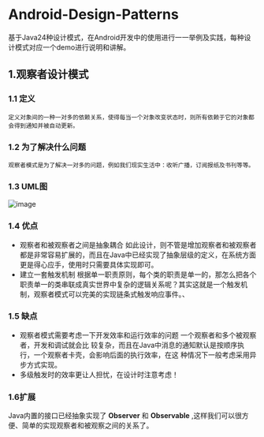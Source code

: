 # Android-Design-Patterns

基于Java24种设计模式，在Android开发中的使用进行一一举例及实践，每种设计模式对应一个demo进行说明和讲解。

## 1.观察者设计模式

### 1.1 定义

	定义对象间的一种一对多的依赖关系，使得每当一个对象改变状态时，则所有依赖于它的对象都会得到通知并被自动更新。

### 1.2 为了解决什么问题

	观察者模式是为了解决一对多的问题，例如我们现实生活中：收听广播，订阅报纸及书刊等等。

### 1.3 UML图

![image](https://github.com/xinpengfei520/Android-Design-Patterns/images/observer1.png)

### 1.4 优点

 - 观察者和被观察者之间是抽象耦合
   如此设计，则不管是增加观察者和被观察者都是非常容易扩展的，而且在Java中已经实现了抽象层级的定义，在系统方面更是得心应手，使用时只需要具体实现即可。
 - 建立一套触发机制
   根据单一职责原则，每个类的职责是单一的，那怎么把各个职责单一的类串联成真实世界中复杂的逻辑关系呢？其实这就是一个触发机制，观察者模式可以完美的实现链条式触发响应事件。、

### 1.5 缺点

 - 观察者模式需要考虑一下开发效率和运行效率的问题
  一个观察者和多个被观察者，开发和调试就会比   较复杂，而且在Java中消息的通知默认是按顺序执行，一个观察者卡壳，会影响后面的执行效率，在这 种情况下一般考虑采用异步方式实现。
 - 多级触发时的效率更让人担忧，在设计时注意考虑！

### 1.6扩展

Java内置的接口已经抽象实现了 **Observer** 和 **Observable** ,这样我们可以很方便、简单的实现观察者和被观察之间的关系了。
	


